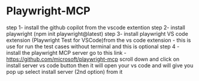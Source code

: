 # Playwright-MCP

step 1- install the github copilot from the vscode extention
step 2- install playwright (npm init playwright@latest) 
step 3- install playwright VS code extension (Playwright Test for VSCode)from the vs code extension - this is use for run the test cases without terminal and this is optional
step 4 - install the playwright MCP server 
         go to this link - https://github.com/microsoft/playwright-mcp
         scroll down and click on install server vs code button
         then it will open your vs code and will give you pop up select install server (2nd option) from it